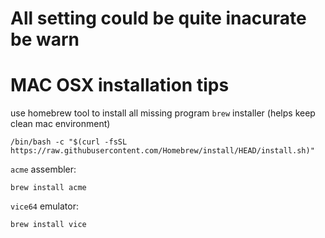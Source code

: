 # All setting could be quite inacurate be warn



# MAC OSX installation tips

use homebrew tool to install all missing program
`brew` installer (helps keep clean mac environment)

```
/bin/bash -c "$(curl -fsSL https://raw.githubusercontent.com/Homebrew/install/HEAD/install.sh)"
```


`acme` assembler:

```
brew install acme
```

`vice64` emulator:

```
brew install vice
```

